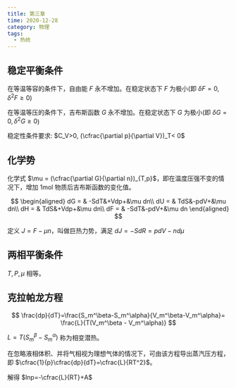 ```yaml
---
title: 第三章
time: 2020-12-28
category: 物理
tags:
  - 热统
---
```


## 稳定平衡条件

在等温等容的条件下，自由能 $F$ 永不增加。在稳定状态下 $F$ 为极小(即 $\delta F =0, \delta^2F\geqslant 0$)

在等温等压的条件下，吉布斯函数 $G$ 永不增加。在稳定状态下 $G$ 为极小(即 $\delta G =0, \delta^2G\geqslant 0$)

稳定性条件要求: $C_V>0, (\cfrac{\partial p}{\partial V})_T< 0$

## 化学势

化学式 $\mu = (\cfrac{\partial G}{\partial n})_{T,p}$，即在温度压强不变的情况下，增加 1mol 物质后吉布斯函数的变化值。

$$
\begin{aligned}
  dG = & -SdT&+Vdp+&\mu dn\\
  dU = & TdS&-pdV+&\mu dn\\
  dH = & TdS&+Vdp+&\mu dn\\
  dF = & -SdT&-pdV+&\mu dn
\end{aligned}
$$

定义 $J = F-\mu n$，叫做巨热力势，满足 $dJ=-SdR=pdV-nd\mu$

## 两相平衡条件

$T,P,\mu$ 相等。

## 克拉帕龙方程

$$
\frac{dp}{dT}=\frac{S_m^\beta-S_m^\alpha}{V_m^\beta-V_m^\alpha}= \frac{L}{T(V_m^\beta - V_m^\alpha)}
$$

$L = T(S_m^\beta-S_m^\alpha)$ 称为相变潜热。

在忽略液相体积、并将气相视为理想气体的情况下，可由该方程导出蒸汽压方程， 即 $\cfrac{1}{p}\cfrac{dp}{dT}=\cfrac{L}{RT^2}$。

解得 $lnp=-\cfrac{L}{RT}+A$

